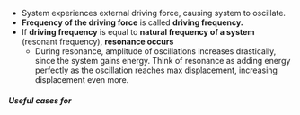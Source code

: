 - System experiences external driving force, causing system to oscillate. 
- **Frequency of the driving force** is called **driving frequency.**
- If **driving frequency** is equal to **natural frequency of a system** (resonant frequency), **resonance occurs**
	- During resonance, amplitude of oscillations increases drastically, since the system gains energy. Think of resonance as adding energy perfectly as the oscillation reaches max displacement, increasing displacement even more.

##### Useful cases for 